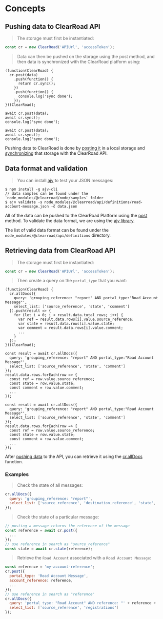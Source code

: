 # Concepts

## Pushing data to ClearRoad API

> The storage must first be instantiated:

```javascript
const cr = new ClearRoad('APIUrl', 'accessToken');
```

> Data can then be pushed on the storage using the post method, and then data is synchronized with the ClearRoad platform using:

```javascript--browser
(function(ClearRoad) {
  cr.post(data)
    .push(function() {
      return cr.sync();
    })
    .push(function() {
      console.log('sync done');
    });
})(ClearRoad);
```

```javascript--browser-es6
await cr.post(data);
await cr.sync();
console.log('sync done');
```

```javascript--node
await cr.post(data);
await cr.sync();
console.log('sync done');
```

Pushing data to ClearRoad is done by [posting it](#post) in a local storage and [synchronizing](#sync) that storage with the ClearRoad API.

## Data format and validation

> You can install [ajv](https://github.com/jessedc/ajv-cli) to test your JSON messages:

```
$ npm install -g ajv-cli
// data samples can be found under the `node_modules/@clearroad/node/samples` folder
$ ajv validate -s node_modules/@clearroad/api/definitions/road-account-message.json -d data.json
```

All of the data can be pushed to the ClearRoad Platform using the [post](#post) method. To validate the data format, we are using the [ajv library](https://github.com/epoberezkin/ajv).

The list of valid data format can be found under the `node_modules/@clearroad/api/definitions` directory.

## Retrieving data from ClearRoad API

> The storage must first be instantiated:

```javascript
const cr = new ClearRoad('APIUrl', 'accessToken');
```

> Then create a query on the `portal_type` that you want:

```javascript--browser
(function(ClearRoad) {
  cr.allDocs({
    query: 'grouping_reference: "report" AND portal_type:"Road Account Message"',
    select_list: ['source_reference', 'state', 'comment']
  }).push(result => {
    for (let i = 0; i < result.data.total_rows; i++) {
      var ref = result.data.rows[i].value.source_reference;
      var state = result.data.rows[i].value.state;
      var comment = result.data.rows[i].value.comment;
      ...
    }
  });
})(ClearRoad);
```

```javascript--browser-es6
const result = await cr.allDocs({
  query: 'grouping_reference: "report" AND portal_type:"Road Account Message"',
  select_list: ['source_reference', 'state', 'comment']
});
result.data.rows.forEach(row => {
  const ref = row.value.source_reference;
  const state = row.value.state;
  const comment = row.value.comment;
  ...
});
```

```javascript--node
const result = await cr.allDocs({
  query: 'grouping_reference: "report" AND portal_type:"Road Account Message"',
  select_list: ['source_reference', 'state', 'comment']
});
result.data.rows.forEach(row => {
  const ref = row.value.source_reference;
  const state = row.value.state;
  const comment = row.value.comment;
  ...
});
```

After [pushing data](#pushing-data-to-clearroad-api) to the API, you can retrieve it using the [cr.allDocs](#alldocs) function.

<div class="full-column"></div>

### Examples

<div class="full-column"></div>

> Check the state of all messages:

```javascript
cr.allDocs({
  query: 'grouping_reference: "report"',
  select_list: ['source_reference', 'destination_reference', 'state', 'comment']
});
```

<div class="full-column"></div>

> Check the state of a particular message:

```javascript
// posting a message returns the reference of the message
const reference = await cr.post({
  ...
});
// use reference in search as "source_reference"
const state = await cr.state(reference);
```

<div class="full-column"></div>

> Retrieve the `Road Account` associated with a `Road Account Message`:

```javascript
const reference = 'my-account-reference';
cr.post({
  portal_type: 'Road Account Message',
  account_reference: reference,
  ...
});
// use reference in search as "reference"
cr.allDocs({
  query: 'portal_type: "Road Account" AND reference: "' + reference + '"',
  select_list: ['source_reference', 'registrations']
});
```
